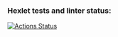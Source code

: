 ### Hexlet tests and linter status:
[![Actions Status](https://github.com/yuriy-shulga/frontend-project-46/actions/workflows/hexlet-check.yml/badge.svg)](https://github.com/yuriy-shulga/frontend-project-46/actions)